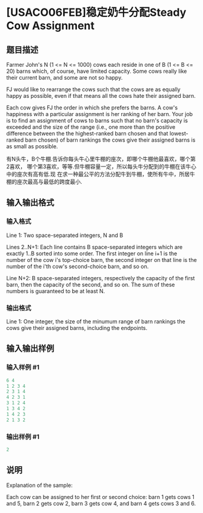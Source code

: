 # [USACO06FEB]稳定奶牛分配Steady Cow Assignment

## 题目描述

Farmer John's N (1 <= N <= 1000) cows each reside in one of B (1 <= B <= 20) barns which, of course, have limited capacity. Some cows really like their current barn, and some are not so happy.

FJ would like to rearrange the cows such that the cows are as equally happy as possible, even if that means all the cows hate their assigned barn.

Each cow gives FJ the order in which she prefers the barns. A cow's happiness with a particular assignment is her ranking of her barn. Your job is to find an assignment of cows to barns such that no barn's capacity is exceeded and the size of the range (i.e., one more than the positive difference between the the highest-ranked barn chosen and that lowest-ranked barn chosen) of barn rankings the cows give their assigned barns is as small as possible.

有N头牛，B个牛棚.告诉你每头牛心里牛棚的座次，即哪个牛棚他最喜欢，哪个第2喜欢， 哪个第3喜欢，等等.但牛棚容量一定，所以每头牛分配到的牛棚在该牛心中的座次有高有低.现 在求一种最公平的方法分配牛到牛棚，使所有牛中，所居牛棚的座次最高与最低的跨度最小.

## 输入输出格式

### 输入格式

Line 1: Two space-separated integers, N and B

Lines 2..N+1: Each line contains B space-separated integers which are exactly 1..B sorted into some order. The first integer on line i+1 is the number of the cow i's top-choice barn, the second integer on that line is the number of the i'th cow's second-choice barn, and so on.

Line N+2: B space-separated integers, respectively the capacity of the first barn, then the capacity of the second, and so on. The sum of these numbers is guaranteed to be at least N.

### 输出格式

Line 1: One integer, the size of the minumum range of barn rankings the cows give their assigned barns, including the endpoints.

## 输入输出样例

### 输入样例 #1

```cpp
6 4
1 2 3 4
2 3 1 4
4 2 3 1
3 1 2 4
1 3 4 2
1 4 2 3
2 1 3 2
```


### 输出样例 #1

```cpp
2
```


## 说明

Explanation of the sample:

Each cow can be assigned to her first or second choice: barn 1 gets cows 1 and 5, barn 2 gets cow 2, barn 3 gets cow 4, and barn 4 gets cows 3 and 6.

